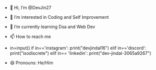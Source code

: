 - 👋 Hi, I’m @DevJin27
- 👀 I’m interested in Coding and Self Improvement
- 🌱 I’m currently learning Dsa and Web Dev
- 📫 How to reach me
- in=input()
 if in=='instagram':
    print("devjindal16")
 elif in=='discord':
   print("isodiscrete")
 elif in== 'linkedin':
   print("dev-jindal-3065a9267")
 
- 😄 Pronouns: He/Him

<!---
DevJin27/DevJin27 is a ✨ special ✨ repository because its `README.md` (this file) appears on your GitHub profile.
You can click the Preview link to take a look at your changes.
--->
